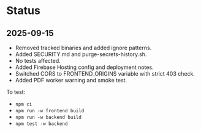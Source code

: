 # Status

## 2025-09-15
- Removed tracked binaries and added ignore patterns.
- Added SECURITY.md and purge-secrets-history.sh.
- No tests affected.
- Added Firebase Hosting config and deployment notes.
- Switched CORS to FRONTEND_ORIGINS variable with strict 403 check.
- Added PDF worker warning and smoke test.

To test:
- `npm ci`
- `npm run -w frontend build`
- `npm run -w backend build`
- `npm test -w backend`

